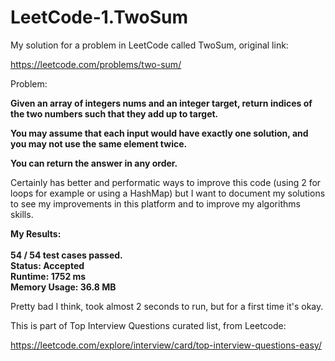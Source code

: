 # LeetCode-1.TwoSum

My solution for a problem in LeetCode called TwoSum, original link: 

https://leetcode.com/problems/two-sum/

Problem:

<b>Given an array of integers nums and an integer target, return indices of the two numbers such that they add up to target.

You may assume that each input would have exactly one solution, and you may not use the same element twice.

You can return the answer in any order.</b>

Certainly has better and performatic ways to improve this code (using 2 for loops for example or using a HashMap) but I want to document my solutions
to see my improvements in this platform and to improve my algorithms skills.

<b>My Results:
<br /><br />
54 / 54 test cases passed.<br />
Status: Accepted<br />
Runtime: 1752 ms<br />
Memory Usage: 36.8 MB<br /></b>

Pretty bad I think, took almost 2 seconds to run, but for a first time it's okay.

This is part of Top Interview Questions curated list, from Leetcode:

https://leetcode.com/explore/interview/card/top-interview-questions-easy/
